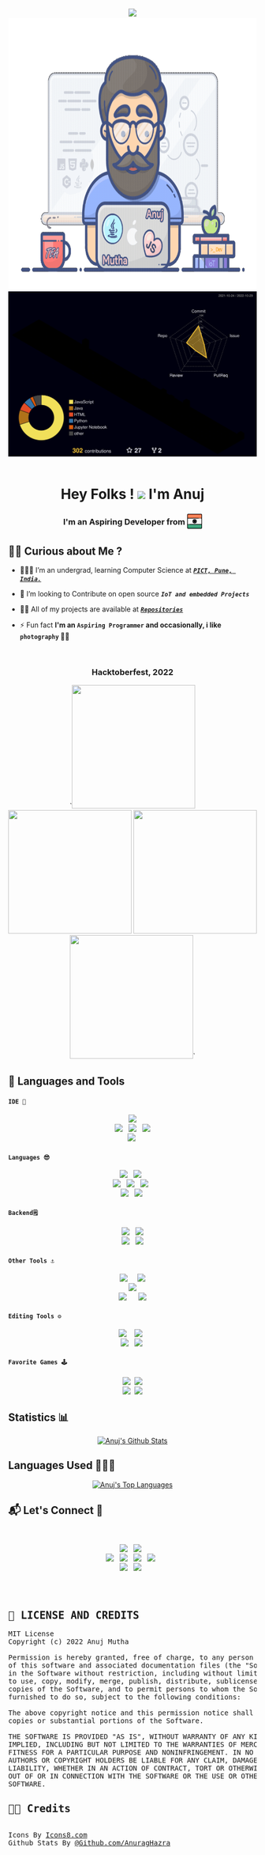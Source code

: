 <br/>
<div align="center">
<img src = "https://komarev.com/ghpvc/?username=AnujMutha&color=B88FDC&style=for-the-badge"/>
</div>

<div align="center">
<img src="assets/coder.gif" width="700px" height="550px">
<img src="profile-3d-contrib/profile-night-rainbow.svg">
</div>
<br/>
<h1 align="center">Hey Folks ! <img src="https://raw.githubusercontent.com/MartinHeinz/MartinHeinz/master/wave.gif" width="30px"> I'm Anuj</h1>
<h3 align="center">I'm an Aspiring Developer from <sub><sub><img src="assets/india_flag.png" width="30px"></sub></sub></h3>

## 🙋‍♂️ Curious about Me ? 
- 👨🏻‍🎓 I’m an undergrad, learning Computer Science at **_[`PICT, Pune, India.`](https://pict.edu/about_us/)_** 

- 👯 I’m looking to Contribute on open source **_`IoT and embedded Projects`_**

- 👨‍💻 All of my projects are available at **_[`Repositories`](https://github.com/AnujMutha?tab=repositories)_**

- ⚡ Fun fact **I'm an `Aspiring Programmer` and occasionally, i like `photography` 🎥📸**
<br/>

<h3 align ="center">Hacktoberfest, 2022</h3> 
<div align="center"> 
  `<img width="250px" height="250px" src = "https://www.holopin.io/_next/image?url=https%3A%2F%2Fassets.holopin.io%2FeyJidWNrZXQiOiJob2xvcGluLWFzc2V0cyIsImtleSI6ImFzc2V0cy9jbDhkNmZycXowMTgxMDltaGFleGpmczRwIiwiZWRpdHMiOnsicm90YXRlIjpudWxsfX0%3D&w=1920&q=75"/> 
  <img width="250px" height="250px" src = "https://www.holopin.io/_next/image?url=https%3A%2F%2Fassets.holopin.io%2FeyJidWNrZXQiOiJob2xvcGluLWFzc2V0cyIsImtleSI6ImFzc2V0cy9jbDhkODlvaTAwMDE3MDlpZjdsdWxhNHV5IiwiZWRpdHMiOnsicm90YXRlIjpudWxsfX0%3D&w=1920&q=75"/> 
  <img width="250px" height="250px" src = "https://www.holopin.io/_next/image?url=https%3A%2F%2Fassets.holopin.io%2FeyJidWNrZXQiOiJob2xvcGluLWFzc2V0cyIsImtleSI6ImFzc2V0cy9jbDhkOHRrZnAwMDMyMDlqbmtxZTF3dzVhIiwiZWRpdHMiOnsicm90YXRlIjpudWxsfX0%3D&w=1920&q=75"/> 
  <img width="250px" height="250px" src = "https://www.holopin.io/_next/image?url=https%3A%2F%2Fassets.holopin.io%2FeyJidWNrZXQiOiJob2xvcGluLWFzc2V0cyIsImtleSI6ImFzc2V0cy9jbDhkOHVrb3MwMDk0MDlqbnVuaGRhcDd3IiwiZWRpdHMiOnsicm90YXRlIjpudWxsfX0%3D&w=1920&q=75"/>`
</div>

## 🚀 Languages and Tools

#### `IDE 📝`
<div align="center" >
  <img src="https://img.icons8.com/color/48/000000/jetbrains.svg"/>
   <br/>
  <img src="https://img.icons8.com/color/48/000000/atom-editor.svg"/>&nbsp;&nbsp;
  <img src="https://img.icons8.com/fluency/48/000000/sublime-text.svg"/>&nbsp;&nbsp;
  <img src="https://img.icons8.com/color/48/000000/visual-studio-code-2019.svg"/>
   <br/>
  <img src="https://img.icons8.com/color/48/000000/android-studio--v3.svg"/>&nbsp;
</div>

#### `Languages 😎`
<div align="center" >
<img src="https://img.icons8.com/color/48/000000/java.svg"/>&nbsp;&nbsp;
<img src="https://img.icons8.com/color/48/000000/python.svg"/>&nbsp;&nbsp;
<br/>
<img src="https://img.icons8.com/color/48/000000/javascript--v2.svg"/>&nbsp;&nbsp;
<img src="https://img.icons8.com/officexs/48/000000/php-logo.svg"/>&nbsp;&nbsp;
<img src="https://img.icons8.com/color/48/000000/html-5--v1.svg"/>&nbsp;&nbsp;
<br/>
<img src="https://img.icons8.com/color/48/000000/c-programming.svg"/>&nbsp;&nbsp;
<img src="https://img.icons8.com/color/48/000000/c-plus-plus-logo.svg"/>&nbsp;
</div>

#### `Backend🗒️`
<div align="center" >
<img src="https://img.icons8.com/plasticine/50/000000/oracle-pl-sql--v3.svg"/>&nbsp;&nbsp;
<img src="https://img.icons8.com/color/48/000000/firebase.svg"/>
<br/>
<img src="https://img.icons8.com/color/48/000000/mongodb.svg"/>&nbsp;&nbsp;
<img src="https://img.icons8.com/color/48/000000/mysql-logo.svg"/>
<br/>
</div>

#### `Other Tools ⚓`
<div align="center" >
<img src="https://img.icons8.com/fluency/48/000000/github.svg"/>&nbsp;&nbsp;&nbsp;
&nbsp;<img src="https://img.icons8.com/color/48/000000/git.svg"/>
<br/>
<img src="https://img.icons8.com/color/48/000000/airbnb.svg"/>
<br/>
<img src="https://img.icons8.com/fluency/48/000000/arduino.svg"/>&nbsp;&nbsp;&nbsp;&nbsp;&nbsp;
<img src="https://img.icons8.com/officel/48/000000/raspberry-pi.svg"/>
</div>

#### `Editing Tools ⚙️` 
<div align="center" >
<img src="https://img.icons8.com/fluency/48/000000/adobe-photoshop.svg"/>&nbsp;&nbsp;
&nbsp;<img src="https://img.icons8.com/color/48/000000/adobe-after-effects--v1.svg"/>&nbsp;&nbsp;
<br/>
<img src="https://img.icons8.com/color/48/000000/adobe-lightroom--v1.svg"/>&nbsp;&nbsp;
<img src="https://img.icons8.com/color/48/000000/figma--v1.svg"/>&nbsp;
</div>

#### `Favorite Games 🕹️`
<div align="center" >
<img src="https://img.icons8.com/fluency/48/000000/gta-5.png"/>&nbsp;
<img src="https://img.icons8.com/fluency/48/000000/pubg.png"/>
<br/>
<img src="https://img.icons8.com/fluency/48/000000/hitman.png"/>&nbsp;
<img src="https://img.icons8.com/color/48/000000/valorant.svg"/>
</div>

<h2 align="start">Statistics 📊</h2>
<p align="center">
    <a href="https://github.com/AnujMutha"><img alt="Anuj's Github Stats" src="https://github-readme-stats.vercel.app/api?username=AnujMutha&bg_color=30,642B73,C6426E&title_color=fff&text_color=fff&show_icons=true&icon_color=fff&border_radius=20&border_color=fff&include_all_commits=true&line_height=25&custom_title=Anuj%20Mutha%27s%20Github%20Stats" /></a> 
</p>
<h2 align="start">Languages Used 👨🏻‍💻</h2>
<p align="center">
        <a href="https://github.com/AnujMutha"><img alt="Anuj's Top Languages" src="https://github-readme-stats.vercel.app/api/top-langs/?username=AnujMutha&layout=compact&langs_count=10&bg_color=30,4776E6,8E54E9&text_color=fff&title_color=fff&border_radius=20&card_width=445" /></a>
</p>

<h2 align="start">📬 Let's Connect 🔗</h2>
<br/>
<p align="center">
    <a href="https://www.linkedin.com/in/anujmutha/"><img src="https://img.icons8.com/stickers/48/000000/linkedin.svg"/></a>&nbsp;&nbsp;
    <a href="https://www.facebook.com/anuj.mutha.31/"><img src="https://img.icons8.com/stickers/48/000000/facebook-new--v1.svg"/></a>&nbsp;&nbsp;
    <br/>
    <a href="https://www.instagram.com/anuj.mutha/"><img src="https://img.icons8.com/stickers/48/000000/instagram-new--v2.svg"/></a>&nbsp;&nbsp;
    <a href="https://twitter.com/anuj_mutha"><img src="https://img.icons8.com/stickers/48/000000/twitter.svg"/></a>&nbsp;&nbsp;
    <a href="mailto:mutha.am16@gmail.com"><img src="https://img.icons8.com/stickers/48/000000/gmail-new.svg"/></a>&nbsp;&nbsp;
    <a href="https://github.com/AnujMutha"><img src="https://img.icons8.com/stickers/48/000000/github.svg"/></a>&nbsp;&nbsp;
    <br/>
    <a href="https://t.me/AnujMutha"><img src="https://img.icons8.com/stickers/48/000000/telegram-app.svg"/></a>&nbsp;&nbsp;
    <a href="https://anujmutha.github.io/Portfolio/"><img src="https://img.icons8.com/stickers/48/000000/domain.png"/></a>&nbsp;&nbsp;

</p> 
<br/>

<pre align="start"><h2>🔑 LICENSE AND CREDITS</h2>MIT License<br/>Copyright (c) 2022 Anuj Mutha

Permission is hereby granted, free of charge, to any person obtaining a copy
of this software and associated documentation files (the "Software"), to deal
in the Software without restriction, including without limitation the rights
to use, copy, modify, merge, publish, distribute, sublicense, and/or sell
copies of the Software, and to permit persons to whom the Software is
furnished to do so, subject to the following conditions:

The above copyright notice and this permission notice shall be included in all
copies or substantial portions of the Software.

THE SOFTWARE IS PROVIDED "AS IS", WITHOUT WARRANTY OF ANY KIND, EXPRESS OR
IMPLIED, INCLUDING BUT NOT LIMITED TO THE WARRANTIES OF MERCHANTABILITY,
FITNESS FOR A PARTICULAR PURPOSE AND NONINFRINGEMENT. IN NO EVENT SHALL THE
AUTHORS OR COPYRIGHT HOLDERS BE LIABLE FOR ANY CLAIM, DAMAGES OR OTHER
LIABILITY, WHETHER IN AN ACTION OF CONTRACT, TORT OR OTHERWISE, ARISING FROM,
OUT OF OR IN CONNECTION WITH THE SOFTWARE OR THE USE OR OTHER DEALINGS IN THE
SOFTWARE.
<h2 align="start">👏🏻 Credits</h2>
Icons By <a href="https://icons8.com/">Icons8.com</a>
Github Stats By <a href="https://github.com/anuraghazra/github-readme-stats">@Github.com/AnuragHazra</a>

</pre>
